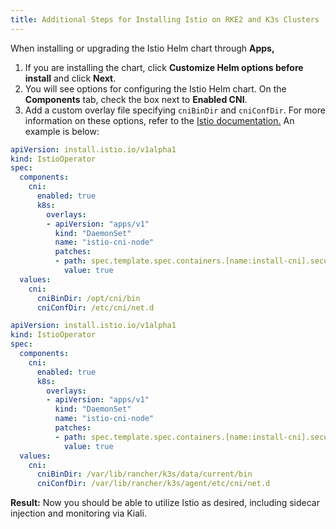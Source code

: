 ```yaml
---
title: Additional Steps for Installing Istio on RKE2 and K3s Clusters
---
```


When installing or upgrading the Istio Helm chart through **Apps,**

1. If you are installing the chart, click **Customize Helm options before install** and click **Next**.
1. You will see options for configuring the Istio Helm chart. On the **Components** tab, check the box next to **Enabled CNI**.
1. Add a custom overlay file specifying `cniBinDir` and `cniConfDir`. For more information on these options, refer to the [Istio documentation.](https://istio.io/latest/docs/setup/additional-setup/cni/#helm-chart-parameters) An example is below:

<Tabs>
<TabItem value="RKE2">

```yaml
apiVersion: install.istio.io/v1alpha1
kind: IstioOperator
spec:
  components:
    cni:
      enabled: true
      k8s:
        overlays:
        - apiVersion: "apps/v1"
          kind: "DaemonSet"
          name: "istio-cni-node"
          patches:
          - path: spec.template.spec.containers.[name:install-cni].securityContext.privileged
            value: true
  values:
    cni:
      cniBinDir: /opt/cni/bin
      cniConfDir: /etc/cni/net.d
```
</TabItem>
<TabItem value="K3s">

```yaml
apiVersion: install.istio.io/v1alpha1
kind: IstioOperator
spec:
  components:
    cni:
      enabled: true
      k8s:
        overlays:
        - apiVersion: "apps/v1"
          kind: "DaemonSet"
          name: "istio-cni-node"
          patches:
          - path: spec.template.spec.containers.[name:install-cni].securityContext.privileged
            value: true
  values:
    cni:
      cniBinDir: /var/lib/rancher/k3s/data/current/bin
      cniConfDir: /var/lib/rancher/k3s/agent/etc/cni/net.d
```
</TabItem>
</Tabs>

**Result:** Now you should be able to utilize Istio as desired, including sidecar injection and monitoring via Kiali.
